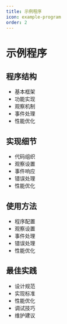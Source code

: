 ```yaml
---
title: 示例程序
icon: example-program
order: 2
---
```


# 示例程序

## 程序结构
- 基本框架
- 功能实现
- 观察机制
- 事件处理
- 性能优化

## 实现细节
- 代码组织
- 观察设置
- 事件响应
- 错误处理
- 性能优化

## 使用方法
- 程序配置
- 观察设置
- 事件处理
- 错误处理
- 性能优化

## 最佳实践
- 设计规范
- 实现标准
- 性能优化
- 调试技巧
- 维护建议
